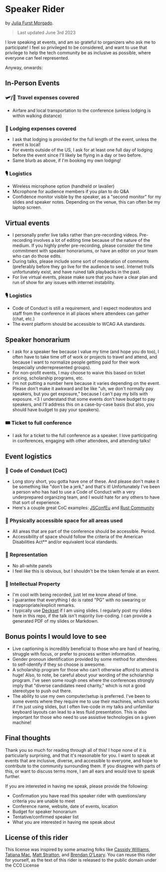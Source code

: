 # Speaker Rider
by [Julia Furst Morgado](https://www.juliafmorgado.com/).

> Last updated June 3rd 2023

I love speaking at events, and am so grateful to organizers who ask me to participate! I feel so privileged to be considered, and want to use that privilege to help the tech community be as inclusive as possible, where everyone can feel represented.

Anyway, onwards:

## In-Person Events

### 🛩️/🚋 **Travel expenses covered**
- Airfare and local transportation to the conference (unless lodging is within walking distance)

### 🏨 **Lodging expenses covered**
- I ask that lodging is provided for the full length of the event, unless the event is local!
- For events outside of the US, I ask for at least one full day of lodging before the event since I'll likely be flying in a day or two before.
- Same blurb as above, if I'm booking my own lodging!

### 🎙 Logistics
- Wireless microphone option (handheld or lavalier)
- Microphone for audience members if you plan to do Q&A
- Confidence monitor visible by the speaker, as a "second monitor" for my slides and speaker notes. Depending on the venue, this can often be my laptop screen.

## Virtual events
- I personally prefer live talks rather than pre-recording videos. Pre-recording involves a lot of editing time because of the nature of the medium. If you highly prefer pre-recording, please consider the time commitment with speaker honorariums, or have an editor on your team who can do those edits.
- During talks, please include some sort of moderation of comments (preferably before they go live for the audience to see). Internet trolls unfortunately exist, and have ruined talk playbacks in the past.
- For live virtual events, please make sure that you have a clear plan and run of show for any issues with internet instability.

### 🎙 Logistics
- Code of Conduct is still a requirement, and I expect moderators and staff from the conference in all places where attendees can gather (chat, etc.)
- The event platform should be accessible to WCAG AA standards.

## **Speaker honorarium**
- I ask for a speaker fee because I value my time (and hope you do too), I often have to take time off of work or projects to travel and attend, and because I want to normalize people getting paid for their work (especially underrepresented groups).
- For non-profit events, I may choose to waive this based on ticket pricing, scholarship programs, etc.
- I'm not putting a number here because it varies depending on the event. Please don't make it awkward and be like "uh, we don't normally pay speakers, but you get exposure," because I can't pay my bills with exposure. <3 I understand that some events don't have budget to pay speakers, and I'll address this on a case-by-case basis (but also, you should have budget to pay your speakers).

### 🎟 **Ticket to full conference**
- I ask for a ticket to the full conference as a speaker. I love participating in conferences, engaging with other attendees, and attending talks!

## Event logistics

### 📝 **Code of Conduct (CoC)**
- Long story short, you gotta have one of these. And please don't make it be something like "don't be a jerk," and that's it! Unfortunately I've been a person who has had to use a Code of Conduct with a very underprepared organizing team, and I would hate for any others to have that sort of experience.
- Here's a couple great CoC examples: [JSConfEu](https://2019.jsconf.eu/code-of-conduct/) and [Rust Community](https://www.rust-lang.org/policies/code-of-conduct)

### 🔺 **Physically accessible space for all areas used** 
- All areas that are part of the conference should be accessible. Period.
- Accessibility of space should follow the criteria of the American Disabilities Act** and/or equivalent local standards.

### 👩 **Representation**
- No all-white panels
- I feel like this is obvious, but I shouldn't be the token female at an event.

### 📀 **Intellectual Property**
- I'm cool with being recorded, just let me know ahead of time.
- I guarantee that everything I do is rated "PG" with no swearing or inappropriate/explicit remarks.
- I typically use [Deckset](https://www.deckset.com/) if I am using slides. I regularly post my slides here in this repo, if the talk isn't majority live-coding. I can provide a generated PDF of my slides or Markdown.

## Bonus points I would love to see

- Live captioning is incredibly beneficial to those who are hard of hearing, struggle with focus, or prefer to process written information.
- Gender pronoun identification provided by some method for attendees to self-identify if they so choose is awesome.
- A scholarship program for those who can't otherwise afford to attend is huge! Also, to note, be careful about your wording of the scholarship program. I've seen some rough ones where the conferences strongly imply that "diverse candidates need charity," which is not a good stereotype to push out there.
- The ability to use my own computer/setup is preferred. I've been to some events where they require me to use their machines, which works if I'm just using slides, but I often live-code in my talks and unfamiliar keyboard layouts can lead to a less fluid presentation. This is also important for those who need to use assistive technologies on a given machine!


## Final thoughts
Thank you so much for reading through all of this! I hope none of it is particularly surprising, and that it's reasonable for you. I want to speak at events that are inclusive, diverse, and accessible to everyone, and hope to contribute to the community surrounding them. If you disagree with parts of this, or want to discuss terms more, I am all ears and would love to speak further.

If you are interested in having me speak, please provide the following:
- Confirmation you have read this speaker rider with questions/any criteria you are unable to meet
- Conference name, website, date of events, location
- Budget for speaker honorarium
- Tentative/confirmed speaker list
- What you are interested in having me speak about

## License of this rider
This license was inspired by some amazing folks like [Cassidy Williams](https://github.com/cassidoo/talks/blob/master/speaker-rider.md), [Tatiana Mac](https://gist.github.com/tatianamac/493ca668ee7f7c07a5b282f6d9132552), [Matt Stratton](https://gist.github.com/mattstratton/da8c314561010dff50ee1effc899772b), and [Brendan O'Leary](https://boleary.dev/rider/). You can reuse this rider for yourself, as the text of this rider is released to the public domain under the CC0 License
